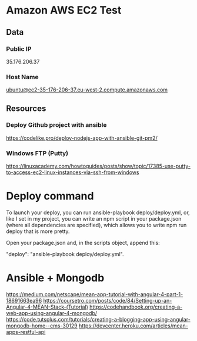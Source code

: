 # Amazon AWS EC2 Test

## Data
### Public IP
35.176.206.37

### Host Name
ubuntu@ec2-35-176-206-37.eu-west-2.compute.amazonaws.com


## Resources
### Deploy Github project with ansible
https://codelike.pro/deploy-nodejs-app-with-ansible-git-pm2/

### Windows FTP (Putty)
https://linuxacademy.com/howtoguides/posts/show/topic/17385-use-putty-to-access-ec2-linux-instances-via-ssh-from-windows


# Deploy command
To launch your deploy, you can run ansible-playbook deploy/deploy.yml, or, like I set in my project, you can write an npm script in your package.json (where all dependencies are specified), which allows you to write npm run deploy that is more pretty.

Open your package.json and, in the scripts object, append this:

"deploy": "ansible-playbook deploy/deploy.yml".


# Ansible + Mongodb
https://medium.com/netscape/mean-app-tutorial-with-angular-4-part-1-18691663ea96
https://coursetro.com/posts/code/84/Setting-up-an-Angular-4-MEAN-Stack-(Tutorial)
https://codehandbook.org/creating-a-web-app-using-angular-4-mongodb/
https://code.tutsplus.com/tutorials/creating-a-blogging-app-using-angular-mongodb-home--cms-30129
https://devcenter.heroku.com/articles/mean-apps-restful-api
